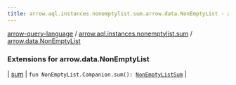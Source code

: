 ```yaml
---
title: arrow.aql.instances.nonemptylist.sum.arrow.data.NonEmptyList - arrow-query-language
---
```


[arrow-query-language](../../index.html) / [arrow.aql.instances.nonemptylist.sum](../index.html) / [arrow.data.NonEmptyList](./index.html)

### Extensions for arrow.data.NonEmptyList

| [sum](sum.html) | `fun NonEmptyList.Companion.sum(): `[`NonEmptyListSum`](../../arrow.aql.instances/-non-empty-list-sum/index.html) |

